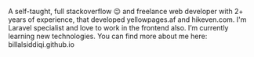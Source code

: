 A self-taught, full stackoverflow 😉 and freelance web developer with 2+ years of experience, that developed yellowpages.af and hikeven.com. I'm Laravel specialist and love to work in the frontend also.
I’m currently learning new technologies.
You can find more about me here: billalsiddiqi.github.io


<!--
**billalsiddiqi/billalsiddiqi** is a ✨ _special_ ✨ repository because its `README.md` (this file) appears on your GitHub profile.

Here are some ideas to get you started:

- 🔭 I’m currently working on ...
- 🌱 I’m currently learning ...
- 👯 I’m looking to collaborate on ...
- 🤔 I’m looking for help with ...
- 💬 Ask me about ...
- 📫 How to reach me: ...
- 😄 Pronouns: ...
- ⚡ Fun fact: ...
-->
